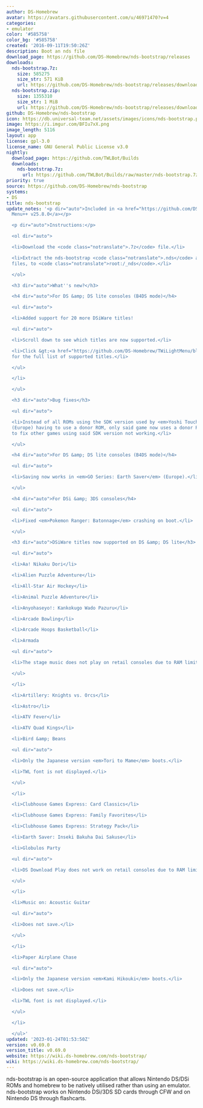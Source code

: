 ```yaml
---
author: DS-Homebrew
avatar: https://avatars.githubusercontent.com/u/46971470?v=4
categories:
- emulator
color: '#585758'
color_bg: '#585758'
created: '2016-09-11T19:50:26Z'
description: Boot an nds file
download_page: https://github.com/DS-Homebrew/nds-bootstrap/releases
downloads:
  nds-bootstrap.7z:
    size: 585275
    size_str: 571 KiB
    url: https://github.com/DS-Homebrew/nds-bootstrap/releases/download/v0.69.0/nds-bootstrap.7z
  nds-bootstrap.zip:
    size: 1355310
    size_str: 1 MiB
    url: https://github.com/DS-Homebrew/nds-bootstrap/releases/download/v0.69.0/nds-bootstrap.zip
github: DS-Homebrew/nds-bootstrap
icon: https://db.universal-team.net/assets/images/icons/nds-bootstrap.png
image: https://i.imgur.com/BFIu7xX.png
image_length: 5116
layout: app
license: gpl-3.0
license_name: GNU General Public License v3.0
nightly:
  download_page: https://github.com/TWLBot/Builds
  downloads:
    nds-bootstrap.7z:
      url: https://github.com/TWLBot/Builds/raw/master/nds-bootstrap.7z
priority: true
source: https://github.com/DS-Homebrew/nds-bootstrap
systems:
- DS
title: nds-bootstrap
update_notes: '<p dir="auto">Included in <a href="https://github.com/DS-Homebrew/TWiLightMenu/releases/tag/v25.8.0"><strong>TW</strong>i<strong>L</strong>ight
  Menu++ v25.8.0</a></p>

  <p dir="auto">Instructions:</p>

  <ol dir="auto">

  <li>Download the <code class="notranslate">.7z</code> file.</li>

  <li>Extract the nds-bootstrap <code class="notranslate">.nds</code> and <code class="notranslate">.ver</code>
  files, to <code class="notranslate">root:/_nds</code>.</li>

  </ol>

  <h3 dir="auto">What''s new?</h3>

  <h4 dir="auto">For DS &amp; DS lite consoles (B4DS mode)</h4>

  <ul dir="auto">

  <li>Added support for 20 more DSiWare titles!

  <ul dir="auto">

  <li>Scroll down to see which titles are now supported.</li>

  <li>Click &gt;<a href="https://github.com/DS-Homebrew/TWiLightMenu/blob/61319873fa8bb58e0b2c48f9dce6d784acad2707/universal/include/compatibleDSiWareMap.h">here</a>&lt;
  for the full list of supported titles.</li>

  </ul>

  </li>

  </ul>

  <h3 dir="auto">Bug fixes</h3>

  <ul dir="auto">

  <li>Instead of all ROMs using the SDK version used by <em>Yoshi Touch &amp; Go</em>
  (Europe) having to use a donor ROM, only said game now uses a donor ROM in order
  to fix other games using said SDK version not working.</li>

  </ul>

  <h4 dir="auto">For DS &amp; DS lite consoles (B4DS mode)</h4>

  <ul dir="auto">

  <li>Saving now works in <em>GO Series: Earth Saver</em> (Europe).</li>

  </ul>

  <h4 dir="auto">For DSi &amp; 3DS consoles</h4>

  <ul dir="auto">

  <li>Fixed <em>Pokemon Ranger: Batonnage</em> crashing on boot.</li>

  </ul>

  <h3 dir="auto">DSiWare titles now supported on DS &amp; DS lite</h3>

  <ul dir="auto">

  <li>Aa! Nikaku Dori</li>

  <li>Alien Puzzle Adventure</li>

  <li>All-Star Air Hockey</li>

  <li>Animal Puzzle Adventure</li>

  <li>Anyohaseyo!: Kankokugo Wado Pazuru</li>

  <li>Arcade Bowling</li>

  <li>Arcade Hoops Basketball</li>

  <li>Armada

  <ul dir="auto">

  <li>The stage music does not play on retail consoles due to RAM limitations.</li>

  </ul>

  </li>

  <li>Artillery: Knights vs. Orcs</li>

  <li>Astro</li>

  <li>ATV Fever</li>

  <li>ATV Quad Kings</li>

  <li>Bird &amp; Beans

  <ul dir="auto">

  <li>Only the Japanese version <em>Tori to Mame</em> boots.</li>

  <li>TWL font is not displayed.</li>

  </ul>

  </li>

  <li>Clubhouse Games Express: Card Classics</li>

  <li>Clubhouse Games Express: Family Favorites</li>

  <li>Clubhouse Games Express: Strategy Pack</li>

  <li>Earth Saver: Inseki Bakuha Dai Sakuse</li>

  <li>Globulos Party

  <ul dir="auto">

  <li>DS Download Play does not work on retail consoles due to RAM limitations.</li>

  </ul>

  </li>

  <li>Music on: Acoustic Guitar

  <ul dir="auto">

  <li>Does not save.</li>

  </ul>

  </li>

  <li>Paper Airplane Chase

  <ul dir="auto">

  <li>Only the Japanese version <em>Kami Hikouki</em> boots.</li>

  <li>Does not save.</li>

  <li>TWL font is not displayed.</li>

  </ul>

  </li>

  </ul>'
updated: '2023-01-24T01:53:50Z'
version: v0.69.0
version_title: v0.69.0
website: https://wiki.ds-homebrew.com/nds-bootstrap/
wiki: https://wiki.ds-homebrew.com/nds-bootstrap/
---
```

nds-bootstrap is an open-source application that allows Nintendo DS/DSi ROMs and homebrew to be natively utilised rather than using an emulator. nds-bootstrap works on Nintendo DSi/3DS SD cards through CFW and on Nintendo DS through flashcarts.